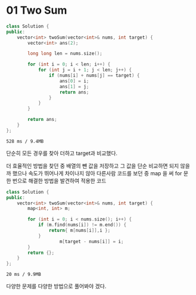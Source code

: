 # 01 Two Sum

~~~ cpp
class Solution {
public:
	vector<int> twoSum(vector<int>& nums, int target) {
		vector<int> ans(2);

		long long len = nums.size();

		for (int i = 0; i < len; i++) {
			for (int j = i + 1; j < len; j++) {
				if (nums[i] + nums[j] == target) {
					ans[0] = i;
					ans[1] = j;
					return ans;
				}
			}
		}

		return ans;
	}
};
~~~
`528 ms / 9.4MB`

단순히 모든 경우를 찾아 더하고 target과 비교했다. 

더 효율적인 방법을 찾던 중 배열의 뺀 값을 저장하고 그 값을 단순 비교하면 되지 않을 까 했으나 속도가 뛰어나게 차이나지 않아 다른사람 코드를 보던 중 map 을 써 for 문 한 번으로 해결한 방법을 발견하여 적용한 코드
<br>

~~~ cpp
class Solution {
public:
	vector<int> twoSum(vector<int>& nums, int target) {
		map<int, int> m;

		for (int i = 0; i < nums.size(); i++) {
			if (m.find(nums[i]) != m.end()) {
				return{ m[nums[i]],i };
			}
            		m[target - nums[i]] = i;
		}
        return {};
	}
};
~~~
`20 ms / 9.9MB`

다양한 문제를 다양한 방법으로 풀어봐야 겠다.
